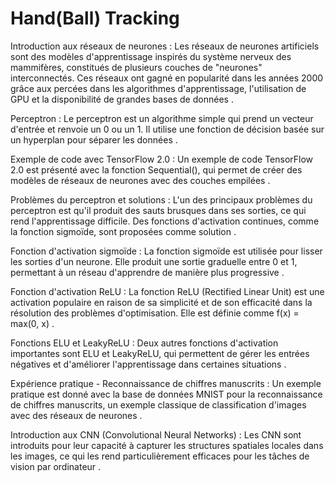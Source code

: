 # Hand(Ball) Tracking

Introduction aux réseaux de neurones : Les réseaux de neurones artificiels sont des modèles d'apprentissage inspirés du système nerveux des mammifères, constitués de plusieurs couches de "neurones" interconnectés. Ces réseaux ont gagné en popularité dans les années 2000 grâce aux percées dans les algorithmes d'apprentissage, l'utilisation de GPU et la disponibilité de grandes bases de données .

Perceptron : Le perceptron est un algorithme simple qui prend un vecteur d'entrée et renvoie un 0 ou un 1. Il utilise une fonction de décision basée sur un hyperplan pour séparer les données .

Exemple de code avec TensorFlow 2.0 : Un exemple de code TensorFlow 2.0 est présenté avec la fonction Sequential(), qui permet de créer des modèles de réseaux de neurones avec des couches empilées .

Problèmes du perceptron et solutions : L'un des principaux problèmes du perceptron est qu'il produit des sauts brusques dans ses sorties, ce qui rend l'apprentissage difficile. Des fonctions d'activation continues, comme la fonction sigmoïde, sont proposées comme solution .

Fonction d'activation sigmoïde : La fonction sigmoïde est utilisée pour lisser les sorties d'un neurone. Elle produit une sortie graduelle entre 0 et 1, permettant à un réseau d'apprendre de manière plus progressive .

Fonction d'activation ReLU : La fonction ReLU (Rectified Linear Unit) est une activation populaire en raison de sa simplicité et de son efficacité dans la résolution des problèmes d'optimisation. Elle est définie comme f(x) = max(0, x) .

Fonctions ELU et LeakyReLU : Deux autres fonctions d'activation importantes sont ELU et LeakyReLU, qui permettent de gérer les entrées négatives et d'améliorer l'apprentissage dans certaines situations .

Expérience pratique - Reconnaissance de chiffres manuscrits : Un exemple pratique est donné avec la base de données MNIST pour la reconnaissance de chiffres manuscrits, un exemple classique de classification d'images avec des réseaux de neurones .

Introduction aux CNN (Convolutional Neural Networks) : Les CNN sont introduits pour leur capacité à capturer les structures spatiales locales dans les images, ce qui les rend particulièrement efficaces pour les tâches de vision par ordinateur .
